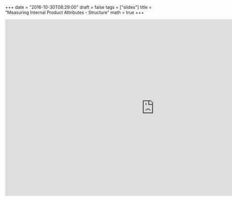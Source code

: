 +++
date = "2016-10-30T08:29:00"
draft = false
tags = ["slides"]
title = "Measuring Internal Product Attributes - Structure"
math = true
+++
<iframe src="https://docs.google.com/presentation/d/1ADXnQAymEVoNWJdp5LAPWYxbCwm9BRXHVM1u6tIOuG0/embed?start=false&loop=false&delayms=60000" frameborder="0" width="960" height="569" allowfullscreen="true" mozallowfullscreen="true" webkitallowfullscreen="true">
</iframe>
